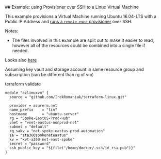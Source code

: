 ## Example: using Provisioner over SSH to a Linux Virtual Machine

This example provisions a Virtual Machine running Ubuntu 16.04-LTS with a Public IP Address and [runs a `remote-exec` provisioner](https://www.terraform.io/docs/provisioners/remote-exec.html) over SSH.

Notes:

- The files involved in this example are split out to make it easier to read, however all of the resources could be combined into a single file if needed.

Looks also [here](https://github.com/trstringer/terraform-azure-linux-vm)

Assuming key vault and storage account in same resource group and subscription (can be different than rg of vm)

terraform validate

```
module "azlinuxvm" {
  source = "github.com/IrekRomaniuk/terraform-linux.git"

  provider = azurerm.net
  name_prefix    = "lin"
  hostname       = "ubuntu-server"
  rg = "Spoke-EastUS-Prod-Hub"
  vnet = "vnet-eastus-nonprod-net"
  subnet = "default"
  rg_sakv = "net-spoke-eastus-prod-automation"
  sa = "sta360spokeneteastus"
  kv = "kvt-a360-net-east-spoke"
  secret = "password"
  ssh_public_key = "${file("/home/docker/.ssh/id_rsa.pub")}"
}
```